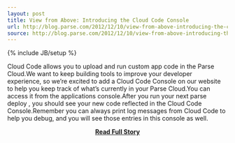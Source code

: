 ```yaml
---
layout: post
title: View from Above: Introducing the Cloud Code Console
url: http://blog.parse.com/2012/12/10/view-from-above-introducing-the-cloud-code-console/
source: http://blog.parse.com/2012/12/10/view-from-above-introducing-the-cloud-code-console/
---
```

{% include JB/setup %}<p>Cloud Code allows you to upload and run custom app code in the Parse Cloud.We want to keep building tools to improve your developer experience, so we’re excited to add a Cloud Code Console on our website to help you keep track of what’s currently in your Parse Cloud.You can access it from the applications console.After you run your next parse deploy
, you should see your new code reflected in the Cloud Code Console.Remember you can always print log messages from Cloud Code to help you debug, and you will see those entries in this console as well.</p>
<center><p><a href="http://blog.parse.com/2012/12/10/view-from-above-introducing-the-cloud-code-console/" style='padding:25px; font-sze:18px; font-weight: bold;'>Read Full Story</a></p></center>
